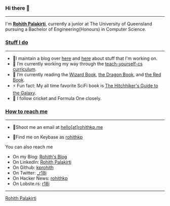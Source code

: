 ### Hi there 👋
---
<!--
**kprohith/kprohith** is a ✨ _special_ ✨ repository because its `README.md` (this file) appears on your GitHub profile.

Here are some ideas to get you started:
-->
I'm [**Rohith Palakirti**](http://www.rohithkp.me/), currently a junior at The University of Queensland pursuing a Bachelor of Engineering(Honours) in Computer Science.

### [Stuff I do](#stuff-i-do)

---

- 📃I maintain a blog over [here](https://blog.rohithkp.me) and [here](https://r18i.me) about stuff that I'm working on.
- 🔭 I’m currently working my way through the [teach-yourself-cs curriculum](https://www.teachyourselfcs.com).
- 🌱 I’m currently reading the [Wizard Book](https://en.wikipedia.org/wiki/Structure_and_Interpretation_of_Computer_Programs), [the Dragon Book](https://en.wikipedia.org/wiki/Compilers:_Principles,_Techniques,_and_Tools), and [the Red Book](http://www.redbook.io/).
- ⚡ Fun fact: My all time favorite SciFi book is [The Hitchhiker's Guide to the Galaxy](https://en.wikipedia.org/wiki/The_Hitchhiker%27s_Guide_to_the_Galaxy).
- 🤿 I follow cricket and Formula One closely.

### [How to reach me](#how-to-reach-me)

---

- 📧Shoot me an email at [hello[at]rohithkp.me](mailto:hello@rohithkp.me)

- 🔑Find me on Keybase as [rohithkp](https://keybase.io/rohithkp)

 You can also reach me

- On my Blog: [Rohith's Blog](https://blog.rohithkp.me/)
- On LinkedIn: [Rohith Palakirti](https://linkedin.com/in/rohith-kp)
- On Github: [kprohith](https://github.com/kprohith)
- On Twitter: [_r18i](https://twitter.com/_r18i)
- On Hacker News: [rohithkp](https://news.ycombinator.com/user?id=rohithkp)
- On Lobste.rs: [r18i](https://lobste.rs/u/r18i)


---

<div class="LI-profile-badge"  data-version="v1" data-size="large" data-locale="en_US" data-type="horizontal" data-theme="dark" data-vanity="rohith-kp"><a class="LI-simple-link" href='https://in.linkedin.com/in/rohith-kp?trk=profile-badge'>Rohith Palakirti</a></div>


 
